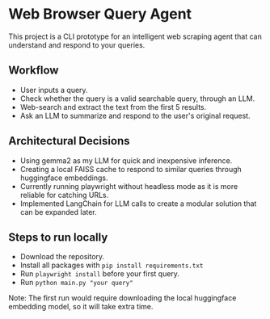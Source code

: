 # Web Browser Query Agent

This project is a CLI prototype for an intelligent web scraping agent that can understand and respond to your queries.

## Workflow

 - User inputs a query.
 - Check whether the query is a valid searchable query, through an LLM.
 - Web-search and extract the text from the first 5 results.
 - Ask an LLM to summarize and respond to the user's original request.

## Architectural Decisions
 - Using gemma2 as my LLM for quick and inexpensive inference.
 - Creating a local FAISS cache to respond to similar queries through huggingface embeddings.
 - Currently running playwright without headless mode as it is more reliable for catching URLs.
 - Implemented LangChain for LLM calls to create a modular solution that can be expanded later.

## Steps to run locally
 - Download the repository.
 - Install all packages with `pip install requirements.txt`
 - Run `playwright install` before your first query.
 - Run `python main.py "your query"`

Note: The first run would require downloading the local huggingface embedding model, so it will take extra time.
